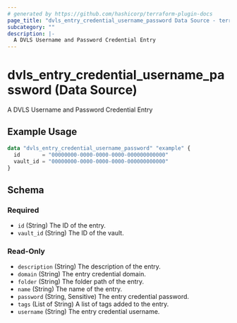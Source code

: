 ```yaml
---
# generated by https://github.com/hashicorp/terraform-plugin-docs
page_title: "dvls_entry_credential_username_password Data Source - terraform-provider-dvls"
subcategory: ""
description: |-
  A DVLS Username and Password Credential Entry
---
```


# dvls_entry_credential_username_password (Data Source)

A DVLS Username and Password Credential Entry

## Example Usage

```terraform
data "dvls_entry_credential_username_password" "example" {
  id       = "00000000-0000-0000-0000-000000000000"
  vault_id = "00000000-0000-0000-0000-000000000000"
}
```

<!-- schema generated by tfplugindocs -->
## Schema

### Required

- `id` (String) The ID of the entry.
- `vault_id` (String) The ID of the vault.

### Read-Only

- `description` (String) The description of the entry.
- `domain` (String) The entry credential domain.
- `folder` (String) The folder path of the entry.
- `name` (String) The name of the entry.
- `password` (String, Sensitive) The entry credential password.
- `tags` (List of String) A list of tags added to the entry.
- `username` (String) The entry credential username.
